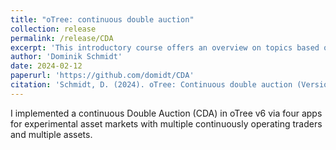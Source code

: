 ```yaml
---
title: "oTree: continuous double auction"
collection: release
permalink: /release/CDA
excerpt: 'This introductory course offers an overview on topics based on information and decisions under uncertainty.'
author: 'Dominik Schmidt'
date: 2024-02-12
paperurl: 'https://github.com/domidt/CDA'
citation: 'Schmidt, D. (2024). oTree: Continuous double auction (Version 1.0.0) [Computer software]. https://github.com/domidt/CDA'
---
```


I implemented a continuous Double Auction (CDA) in oTree v6 via four apps for experimental asset markets with multiple continuously operating traders and multiple assets.
